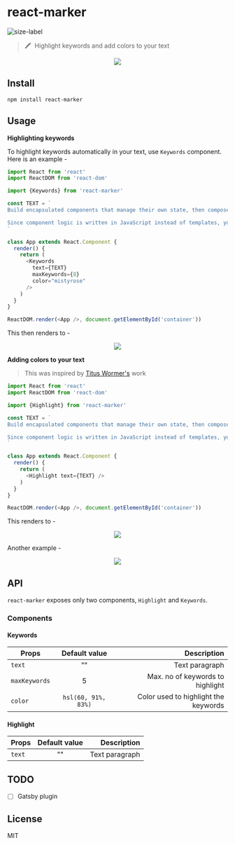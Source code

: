 # react-marker
![size-label](https://img.shields.io/badge/size-13.5%20KB-green.svg)

> 🖍️ &nbsp;Highlight keywords and add colors to your text

<p align="center">
  <img src="https://i.gyazo.com/e171708aae97bb29344b7ff712038166.png" />
</p>

## Install

```
npm install react-marker
```

## Usage

**Highlighting keywords**

To highlight keywords automatically in your text, use `Keywords` component. Here is an example -

```js
import React from 'react'
import ReactDOM from 'react-dom'

import {Keywords} from 'react-marker'

const TEXT = `
Build encapsulated components that manage their own state, then compose them to make complex UIs.

Since component logic is written in JavaScript instead of templates, you can easily pass rich data through your app and keep state out of the DOM.
`

class App extends React.Component {
  render() {
    return (
      <Keywords
        text={TEXT}
        maxKeywords={8}
        color="mistyrose"
      />
    )
  }
}

ReactDOM.render(<App />, document.getElementById('container'))
```

This then renders to -

<p align="center">
  <img src="https://i.gyazo.com/95d3cf49238a1c020230d541fdaf81ab.png" />
</p>

**Adding colors to your text**

> This was inspired by [Titus Wormer's](http://wooorm.com) work

```js
import React from 'react'
import ReactDOM from 'react-dom'

import {Highlight} from 'react-marker'

const TEXT = `
Build encapsulated components that manage their own state, then compose them to make complex UIs.

Since component logic is written in JavaScript instead of templates, you can easily pass rich data through your app and keep state out of the DOM.
`

class App extends React.Component {
  render() {
    return (
      <Highlight text={TEXT} />
    )
  }
}

ReactDOM.render(<App />, document.getElementById('container'))
```

This renders to -

<p align="center">
  <img src="https://i.gyazo.com/d27007ba53ff2076144b9655a1854778.png" />
</p>

Another example -

<p align="center">
  <img src="https://i.gyazo.com/923a4720cc0e64837b2f00145b33b815.png" />
</p>

## API

`react-marker` exposes only two components, `Highlight` and `Keywords`.

### Components

#### Keywords

| Props        | Default value           | Description  |
| ------------- |:-------------:| -----:|
| `text`    | "" | Text paragraph |
| `maxKeywords`   | 5      |   Max. no of keywords to highlight |
| `color` | `hsl(60, 91%, 83%)`      |    Color used to highlight the keywords |

#### Highlight

| Props        | Default value          | Description  |
| ------------- |:-------------:| -----:|
| `text`    | "" | Text paragraph |

## TODO

- [ ] Gatsby plugin

## License

MIT
